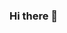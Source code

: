 ### Hi there 👋

<!--
**Dokjahyung/Dokjahyung** is a ✨ _special_ ✨ repository because its `README.md` (this file) appears on your GitHub profile.

Here are some ideas to get you started:

- 🔭 I’m currently working on making some repositories so I can get a job
- 🌱 I’m currently learning Java, python(illtierate rn), and anything else that will get me a job
- 👯 I’m looking to collaborate on ...
- 🤔 I’m looking for help with learning coding techs to get me ahead and a job...
- 💬 Ask me about: Naraka Bladepoint
- 📫 How to reach me: gsirvent@me.com | discord: revvverb#3630 | 
- 😄 Pronouns: he/him
- ⚡ Fun fact: my personality trait is One Piece
-->
